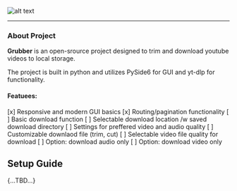 ![alt text](https://i.ibb.co/nf8qXRz/Grubber.png)

---

### About Project
**Grubber** is an open-srource project designed to trim and download youtube videos to local storage.

The project is built in python and utilizes PySide6 for GUI and yt-dlp for functionality.

#### Featuees:
[x] Responsive and modern GUI basics
[x] Routing/pagination functionality
[ ] Basic download function
[ ] Selectable download location /w saved download directory
[ ] Settings for preffered video and audio quality
[ ] Customizable downlaod file (trim, cut)
[ ] Selectable video file quality for download
[ ] Option: download audio only
[ ] Option: download video only

## Setup Guide

{...TBD...}